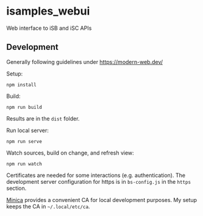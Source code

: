# isamples_webui

Web interface to iSB and iSC APIs


## Development

Generally following guidelines under https://modern-web.dev/

Setup:
```
npm install
```

Build:
```
npm run build
```
Results are in the `dist` folder.

Run local server:
```
npm run serve
```

Watch sources, build on change, and refresh view:
```
npm run watch
```

Certificates are needed for some interactions (e.g. authentication). The development server
configuration for https is in `bs-config.js` in the `https` section. 

[Minica](https://github.com/jsha/minica) provides a convenient CA for local development
purposes. My setup keeps the CA in `~/.local/etc/ca`.

